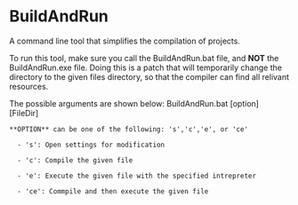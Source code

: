 # BuildAndRun
A command line tool that simplifies the compilation of projects.

To run this tool, make sure you call the BuildAndRun.bat file, and **NOT** the BuildAndRun.exe file. Doing this is a patch that will temporarily change the directory to the given files directory, so that the compiler can find all relivant resources.

The possible arguments are shown below:
BuildAndRun.bat [option] [FileDir]

    **OPTION** can be one of the following: 's','c','e', or 'ce'
    
      - 's': Open settings for modification
      
      - 'c': Compile the given file
      
      - 'e': Execute the given file with the specified intrepreter
      
      - 'ce': Commpile and then execute the given file
